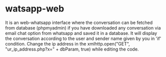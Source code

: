 # watsapp-web
It is an web-whatsapp interface where the conversation  can be fetched from database (phpmyadmin) if you have downloaded any conversation via email chat option from whatsapp and saved it in a database.
It will display the conversation according to the user and sender name given by you in 'if' condition.
Change the ip address in the xmlhttp.open("GET", "ur_ip_address.php?x=" + dbParam, true) while editing the code.

